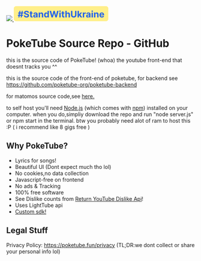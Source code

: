  
  <a href="https://poketube.fun/watch?v=dQw4w9WgXcQ">
 <img src="https://user-images.githubusercontent.com/65588168/178095991-a9c4b907-831a-456c-a648-bf3d92073104.png" > </a>
 
  <img src="https://raw.githubusercontent.com/vshymanskyy/StandWithUkraine/main/badges/StandWithUkraine.svg">
  <h1> PokeTube Source Repo - GitHub </h1> 
  
  this is the source code of PokeTube! (whoa) the youtube front-end that doesnt tracks you ^^
  
 this is the source code of the front-end of poketube, for backend see https://github.com/poketube-org/poketube-backend
 
 for matomos source code,see <a href="https://github.com/poketube-org/poketube/tree/main/t"> here. </a>
 
 to self host you'll need  [Node.js](https://nodejs.org/en/download/) (which comes with [npm](http://npmjs.com)) installed on your computer. when you do,simpliy download the repo and run "node server.js" or npm start in the terminal. btw you probably need alot of ram to host this :P ( i recommend like 8 gigs free )
 
 

## Why PokeTube?
- Lyrics for songs!
- Beautiful UI (Dont expect much tho lol)
- No cookies,no data collection
- Javascript-free on frontend
- No ads & Tracking
- 100% free software
- See Dislike counts from [Return YouTube Dislike Api](https://www.returnyoutubedislike.com/)!
- Uses LightTube api
- <a href="https://github.com/iamashley0/poketube/tree/main/sdk">Custom sdk!</a> 

## Legal Stuff

Privacy Policy: https://poketube.fun/privacy (TL;DR:we dont collect or share your personal info lol)
